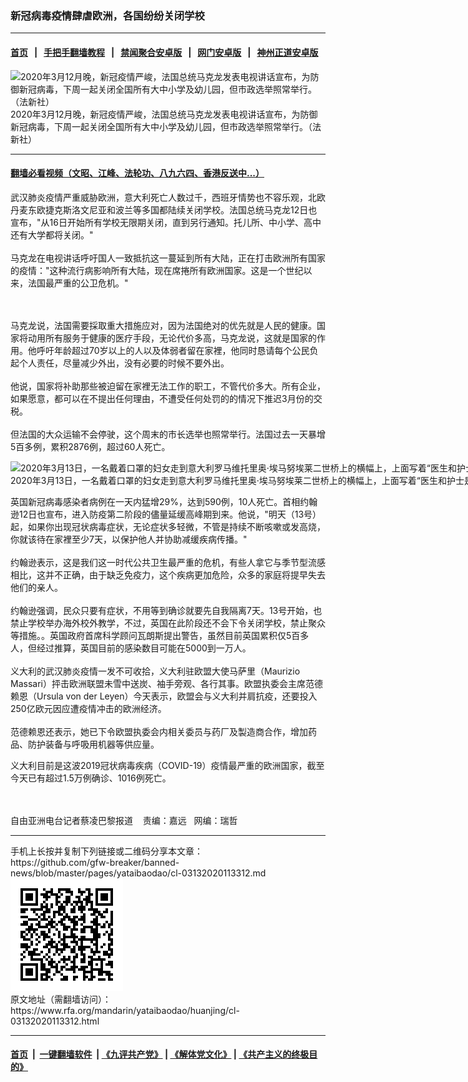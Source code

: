 ### 新冠病毒疫情肆虐欧洲，各国纷纷关闭学校
------------------------

#### [首页](https://github.com/gfw-breaker/banned-news/blob/master/README.md) &nbsp;&nbsp;|&nbsp;&nbsp; [手把手翻墙教程](https://github.com/gfw-breaker/guides/wiki) &nbsp;&nbsp;|&nbsp;&nbsp; [禁闻聚合安卓版](https://github.com/gfw-breaker/bn-android) &nbsp;&nbsp;|&nbsp;&nbsp; [网门安卓版](https://github.com/oGate2/oGate) &nbsp;&nbsp;|&nbsp;&nbsp; [神州正道安卓版](https://github.com/SzzdOgate/update) 



<div id="headerimg">
 <img alt="2020年3月12月晚，新冠疫情严峻，法国总统马克龙发表电视讲话宣布，为防御新冠病毒，下周一起关闭全国所有大中小学及幼儿园，但市政选举照常举行。（法新社）" src="https://www.rfa.org/mandarin/yataibaodao/huanjing/cl-03132020113312.html/000_1PU4K9.jpg/@@images/ccbf39e3-c19b-4cf0-b5de-9e389817176a.jpeg" title="2020年3月12月晚，新冠疫情严峻，法国总统马克龙发表电视讲话宣布，为防御新冠病毒，下周一起关闭全国所有大中小学及幼儿园，但市政选举照常举行。（法新社）"/>
 <div id="headerimgcontents">
  <div id="headerimgcaption">
   <span>
    2020年3月12月晚，新冠疫情严峻，法国总统马克龙发表电视讲话宣布，为防御新冠病毒，下周一起关闭全国所有大中小学及幼儿园，但市政选举照常举行。（法新社）
   </span>
   <!-- zoomattribute -->
  </div>
  <!-- headerimgcaption -->
 </div>
 <!-- headerimagecontents -->
</div>

<hr/>


#### [翻墙必看视频（文昭、江峰、法轮功、八九六四、香港反送中...）](https://github.com/gfw-breaker/banned-news/blob/master/pages/link3.md)

<div id="storytext">
 <div>
  <div class="slot_header">
  </div>
 </div>
 <p>
 </p>
 <p>
  武汉肺炎疫情严重威胁欧洲，意大利死亡人数过千，西班牙情势也不容乐观，北欧丹麦东欧捷克斯洛文尼亚和波兰等多国都陆续关闭学校。法国总统马克龙12日也宣布，"从16日开始所有学校无限期关闭，直到另行通知。托儿所、中小学、高中还有大学都将关闭。"
  <br/>
  <br/>
  马克龙在电视讲话呼吁国人一致抵抗这一蔓延到所有大陆，正在打击欧洲所有国家的疫情："这种流行病影响所有大陆，现在席捲所有欧洲国家。这是一个世纪以来，法国最严重的公卫危机。"
 </p>
 <p>
 </p>
 <p>
  <br/>
  <br/>
  马克龙说，法国需要採取重大措施应对，因为法国绝对的优先就是人民的健康。国家将动用所有服务于健康的医疗手段，无论代价多高，马克龙说，这就是国家的作用。他呼吁年龄超过70岁以上的人以及体弱者留在家裡，他同时恳请每个公民负起个人责任，尽量减少外出，没有必要的时候不要外出。
  <br/>
  <br/>
  他说，国家将补助那些被迫留在家裡无法工作的职工，不管代价多大。所有企业，如果愿意，都可以在不提出任何理由，不遭受任何处罚的的情况下推迟3月份的交税。
  <br/>
  <br/>
  但法国的大众运输不会停驶，这个周末的市长选举也照常举行。法国过去一天暴增5百多例，累积2876例，超过60人死亡。
 </p>
 <p>
 </p>
 <p>
  <div class="image-inline captioned" style="width:1500px;">
   <div style="width:1500px;">
    <img alt="2020年3月13日，一名戴着口罩的妇女走到意大利罗马维托里奥·埃马努埃莱二世桥上的横幅上，上面写着“医生和护士是我们的英雄”。（路透社)" src="https://www.rfa.org/mandarin/yataibaodao/huanjing/cl-03132020113312.html/2020-03-13T155406Z_1503380994_RC23JF9R4XS0_RTRMADP_3_HEALTH-CORONAVIRUS-ITALY.jpg" title="2020年3月13日，一名戴着口罩的妇女走到意大利罗马维托里奥·埃马努埃莱二世桥上的横幅上，上面写着“医生和护士是我们的英雄”。（路透社)"/>
   </div>
   <div class="image-caption">
    <span style="width:1500px;">
     2020年3月13日，一名戴着口罩的妇女走到意大利罗马维托里奥·埃马努埃莱二世桥上的横幅上，上面写着“医生和护士是我们的英雄”。（路透社)
    </span>
    <span class="copyright">
    </span>
   </div>
  </div>
 </p>
 <p>
  英国新冠病毒感染者病例在一天内猛增29%，达到590例，10人死亡。首相约翰逊12日也宣布，进入防疫第二阶段的儘量延缓高峰期到来。他说，"明天（13号）起，如果你出现冠状病毒症状，无论症状多轻微，不管是持续不断咳嗽或发高烧，你就该待在家裡至少7天，以保护他人并协助减缓疾病传播。"
  <br/>
  <br/>
  约翰逊表示，这是我们这‪一时代公共卫生最严重的危机，有些人拿它与季节型流感相比，这并不正确，由于缺乏免疫力，这个疾病更加危险，众多的家庭将提早失去他们的亲人。
  <br/>
  <br/>
  约翰逊强调，民众只要有症状，不用等到确诊就要先自我隔离7天。13号开始，也禁止学校举办海外校外教学，不过，英国在此阶段还不会下令关闭学校，禁止聚众等措施。。英国政府首席科学顾问瓦朗斯提出警告，虽然目前英国累积仅5百多人，但经过推算，英国目前的感染数目可能在5000到一万人。
  <br/>
  <br/>
  义大利的武汉肺炎疫情一发不可收拾，义大利驻欧盟大使马萨里（Maurizio Massari）抨击欧洲联盟未雪中送炭、袖手旁观、各行其事。欧盟执委会主席范德赖恩（Ursula von der Leyen）今天表示，欧盟会与义大利并肩抗疫，还要投入250亿欧元因应遭疫情冲击的欧洲经济。
  <br/>
  <br/>
  范德赖恩还表示，她已下令欧盟执委会内相关委员与药厂及製造商合作，增加药品、防护装备与呼吸用机器等供应量。
 </p>
 <p>
  义大利目前是这波2019冠状病毒疾病（COVID-19）疫情最严重的欧洲国家，截至今天已有超过1.5万例确诊、1016例死亡。
  <br/>
  <br/>
  <br/>
 </p>
 <p>
  自由亚洲电台记者蔡凌巴黎报道    责编：嘉远   网编：瑞哲
 </p>
</div>

<hr/>
手机上长按并复制下列链接或二维码分享本文章：<br/>
https://github.com/gfw-breaker/banned-news/blob/master/pages/yataibaodao/cl-03132020113312.md <br/>
<a href='https://github.com/gfw-breaker/banned-news/blob/master/pages/yataibaodao/cl-03132020113312.md'><img src='https://github.com/gfw-breaker/banned-news/blob/master/pages/yataibaodao/cl-03132020113312.md.png'/></a> <br/>
原文地址（需翻墙访问）：https://www.rfa.org/mandarin/yataibaodao/huanjing/cl-03132020113312.html


------------------------
#### [首页](https://github.com/gfw-breaker/banned-news/blob/master/README.md) &nbsp;|&nbsp; [一键翻墙软件](https://github.com/gfw-breaker/nogfw/blob/master/README.md) &nbsp;| [《九评共产党》](https://github.com/gfw-breaker/9ping.md/blob/master/README.md#九评之一评共产党是什么) | [《解体党文化》](https://github.com/gfw-breaker/jtdwh.md/blob/master/README.md) | [《共产主义的终极目的》](https://github.com/gfw-breaker/gczydzjmd.md/blob/master/README.md)


<img src='http://gfw-breaker.win/banned-news/pages/yataibaodao/cl-03132020113312.md' width='0px' height='0px'/>